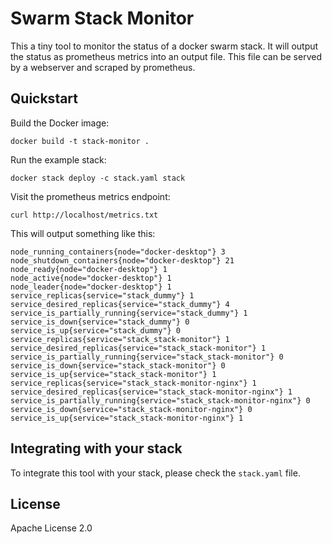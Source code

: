 # Swarm Stack Monitor

This a tiny tool to monitor the status of a docker swarm stack. It will output the status as prometheus metrics into an output file. This file can be served by a webserver and scraped by prometheus.

## Quickstart

Build the Docker image:

```
docker build -t stack-monitor .
```

Run the example stack:

```
docker stack deploy -c stack.yaml stack
```

Visit the prometheus metrics endpoint:

```
curl http://localhost/metrics.txt
```

This will output something like this:

```
node_running_containers{node="docker-desktop"} 3
node_shutdown_containers{node="docker-desktop"} 21
node_ready{node="docker-desktop"} 1
node_active{node="docker-desktop"} 1
node_leader{node="docker-desktop"} 1
service_replicas{service="stack_dummy"} 1
service_desired_replicas{service="stack_dummy"} 4
service_is_partially_running{service="stack_dummy"} 1
service_is_down{service="stack_dummy"} 0
service_is_up{service="stack_dummy"} 0
service_replicas{service="stack_stack-monitor"} 1
service_desired_replicas{service="stack_stack-monitor"} 1
service_is_partially_running{service="stack_stack-monitor"} 0
service_is_down{service="stack_stack-monitor"} 0
service_is_up{service="stack_stack-monitor"} 1
service_replicas{service="stack_stack-monitor-nginx"} 1
service_desired_replicas{service="stack_stack-monitor-nginx"} 1
service_is_partially_running{service="stack_stack-monitor-nginx"} 0
service_is_down{service="stack_stack-monitor-nginx"} 0
service_is_up{service="stack_stack-monitor-nginx"} 1
```

## Integrating with your stack

To integrate this tool with your stack, please check the `stack.yaml` file.

## License

Apache License 2.0
